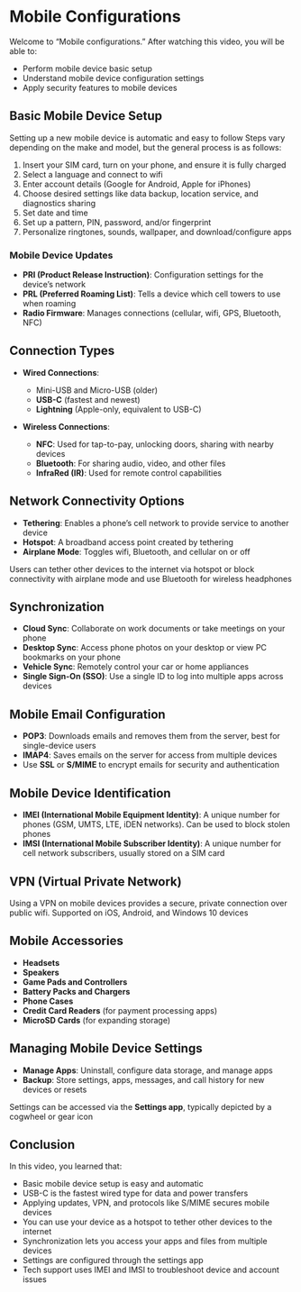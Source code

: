 # Mobile Configurations

Welcome to “Mobile configurations.”
After watching this video, you will be able to:

- Perform mobile device basic setup
- Understand mobile device configuration settings
- Apply security features to mobile devices

## Basic Mobile Device Setup

Setting up a new mobile device is automatic and easy to follow
Steps vary depending on the make and model, but the general process is as follows:

1. Insert your SIM card, turn on your phone, and ensure it is fully charged
2. Select a language and connect to wifi
3. Enter account details (Google for Android, Apple for iPhones)
4. Choose desired settings like data backup, location service, and diagnostics sharing
5. Set date and time
6. Set up a pattern, PIN, password, and/or fingerprint
7. Personalize ringtones, sounds, wallpaper, and download/configure apps

### Mobile Device Updates

- **PRI (Product Release Instruction)**: Configuration settings for the device’s network
- **PRL (Preferred Roaming List)**: Tells a device which cell towers to use when roaming
- **Radio Firmware**: Manages connections (cellular, wifi, GPS, Bluetooth, NFC)

## Connection Types

- **Wired Connections**:

  - Mini-USB and Micro-USB (older)
  - **USB-C** (fastest and newest)
  - **Lightning** (Apple-only, equivalent to USB-C)

- **Wireless Connections**:
  - **NFC**: Used for tap-to-pay, unlocking doors, sharing with nearby devices
  - **Bluetooth**: For sharing audio, video, and other files
  - **InfraRed (IR)**: Used for remote control capabilities

## Network Connectivity Options

- **Tethering**: Enables a phone’s cell network to provide service to another device
- **Hotspot**: A broadband access point created by tethering
- **Airplane Mode**: Toggles wifi, Bluetooth, and cellular on or off

Users can tether other devices to the internet via hotspot or block connectivity with airplane mode and use Bluetooth for wireless headphones

## Synchronization

- **Cloud Sync**: Collaborate on work documents or take meetings on your phone
- **Desktop Sync**: Access phone photos on your desktop or view PC bookmarks on your phone
- **Vehicle Sync**: Remotely control your car or home appliances
- **Single Sign-On (SSO)**: Use a single ID to log into multiple apps across devices

## Mobile Email Configuration

- **POP3**: Downloads emails and removes them from the server, best for single-device users
- **IMAP4**: Saves emails on the server for access from multiple devices
- Use **SSL** or **S/MIME** to encrypt emails for security and authentication

## Mobile Device Identification

- **IMEI (International Mobile Equipment Identity)**: A unique number for phones (GSM, UMTS, LTE, iDEN networks). Can be used to block stolen phones
- **IMSI (International Mobile Subscriber Identity)**: A unique number for cell network subscribers, usually stored on a SIM card

## VPN (Virtual Private Network)

Using a VPN on mobile devices provides a secure, private connection over public wifi. Supported on iOS, Android, and Windows 10 devices

## Mobile Accessories

- **Headsets**
- **Speakers**
- **Game Pads and Controllers**
- **Battery Packs and Chargers**
- **Phone Cases**
- **Credit Card Readers** (for payment processing apps)
- **MicroSD Cards** (for expanding storage)

## Managing Mobile Device Settings

- **Manage Apps**: Uninstall, configure data storage, and manage apps
- **Backup**: Store settings, apps, messages, and call history for new devices or resets

Settings can be accessed via the **Settings app**, typically depicted by a cogwheel or gear icon

## Conclusion

In this video, you learned that:

- Basic mobile device setup is easy and automatic
- USB-C is the fastest wired type for data and power transfers
- Applying updates, VPN, and protocols like S/MIME secures mobile devices
- You can use your device as a hotspot to tether other devices to the internet
- Synchronization lets you access your apps and files from multiple devices
- Settings are configured through the settings app
- Tech support uses IMEI and IMSI to troubleshoot device and account issues
